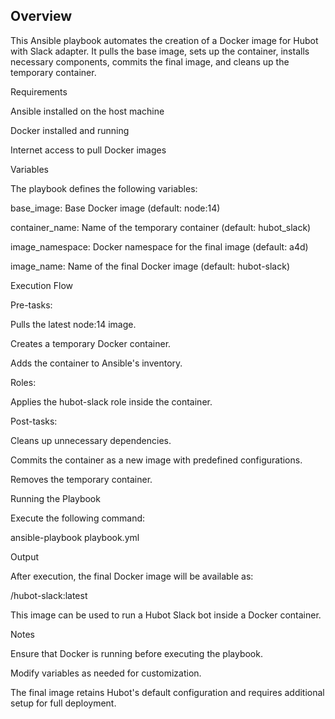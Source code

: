 Overview
------------------------------------------------------------------------------
This Ansible playbook automates the creation of a Docker image for Hubot with Slack adapter. It pulls the base image, sets up the container, installs necessary components, commits the final image, and cleans up the temporary container.

Requirements

Ansible installed on the host machine

Docker installed and running

Internet access to pull Docker images

Variables

The playbook defines the following variables:

base_image: Base Docker image (default: node:14)

container_name: Name of the temporary container (default: hubot_slack)

image_namespace: Docker namespace for the final image (default: a4d)

image_name: Name of the final Docker image (default: hubot-slack)

Execution Flow

Pre-tasks:

Pulls the latest node:14 image.

Creates a temporary Docker container.

Adds the container to Ansible's inventory.

Roles:

Applies the hubot-slack role inside the container.

Post-tasks:

Cleans up unnecessary dependencies.

Commits the container as a new image with predefined configurations.

Removes the temporary container.

Running the Playbook

Execute the following command:

ansible-playbook playbook.yml

Output

After execution, the final Docker image will be available as:

<a4d>/hubot-slack:latest

This image can be used to run a Hubot Slack bot inside a Docker container.

Notes

Ensure that Docker is running before executing the playbook.

Modify variables as needed for customization.

The final image retains Hubot's default configuration and requires additional setup for full deployment.